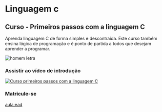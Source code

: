 # Linguagem c
## Curso - Primeiros passos com a linguagem C
Aprenda linguagem C de forma simples e descontraída. Este curso também ensina lógica de programação e é ponto de partida a todos que desejam aprender a programar.

![homem letra](https://github.com/roboticapratica/Linguagem-C/blob/master/homem%20letra.gif)
### Assistir ao vídeo de introdução
[![Curso primeiros passos com a linguagem C](http://img.youtube.com/vi/COgylca8qYw/0.jpg)](http://www.youtube.com/watch?v=COgylca8qYw "Vídeo de Introdução ao curso ")
### Matricule-se 
[aula ead](https://www.aulaead.com/)
